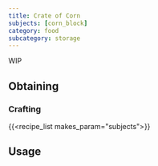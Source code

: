 ```yaml
---
title: Crate of Corn
subjects: [corn_block]
category: food
subcategory: storage
---
```


WIP

Obtaining
---------

### Crafting
{{<recipe_list makes_param="subjects">}}

Usage
-----
